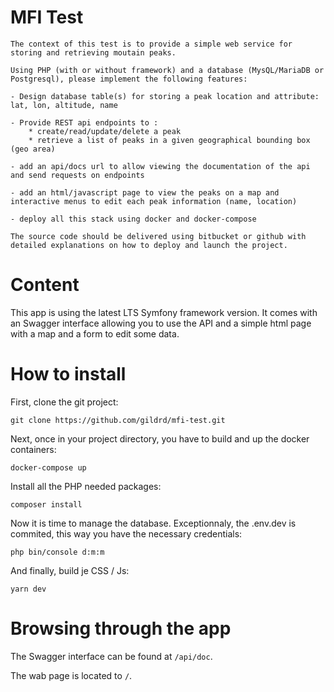 # MFI Test

```
The context of this test is to provide a simple web service for storing and retrieving moutain peaks.
 
Using PHP (with or without framework) and a database (MysQL/MariaDB or Postgresql), please implement the following features:
 
- Design database table(s) for storing a peak location and attribute: lat, lon, altitude, name
 
- Provide REST api endpoints to :
    * create/read/update/delete a peak
    * retrieve a list of peaks in a given geographical bounding box (geo area)
 
- add an api/docs url to allow viewing the documentation of the api and send requests on endpoints
 
- add an html/javascript page to view the peaks on a map and interactive menus to edit each peak information (name, location)
 
- deploy all this stack using docker and docker-compose
 
The source code should be delivered using bitbucket or github with detailed explanations on how to deploy and launch the project.
```

# Content

This app is using the latest LTS Symfony framework version. It comes with an Swagger interface allowing you to use the API and a simple html page with a map and a form to edit some data.

# How to install

First, clone the git project:
```
git clone https://github.com/gildrd/mfi-test.git
```

Next, once in your project directory, you have to build and up the docker containers:
```
docker-compose up
```

Install all the PHP needed packages:
```
composer install
```

Now it is time to manage the database. Exceptionnaly, the .env.dev is commited, this way you have the necessary credentials:
```
php bin/console d:m:m
```

And finally, build je CSS / Js:
```
yarn dev
```

# Browsing through the app

The Swagger interface can be found at ```/api/doc```.

The wab page is located to ```/```.

